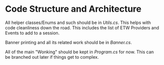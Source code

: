 ﻿Code Structure and Architecture
===============================

All helper classes/Enums and such should be in *Utils.cs*. This helps with code cleanliness down the road. This includes the list of ETW Providers and Events to add to a session.

Banner printing and all its related work should be in *Banner.cs*.

All of the main "Wonking" should be kept in *Program.cs* for now. This can be branched out later if things get to complex.